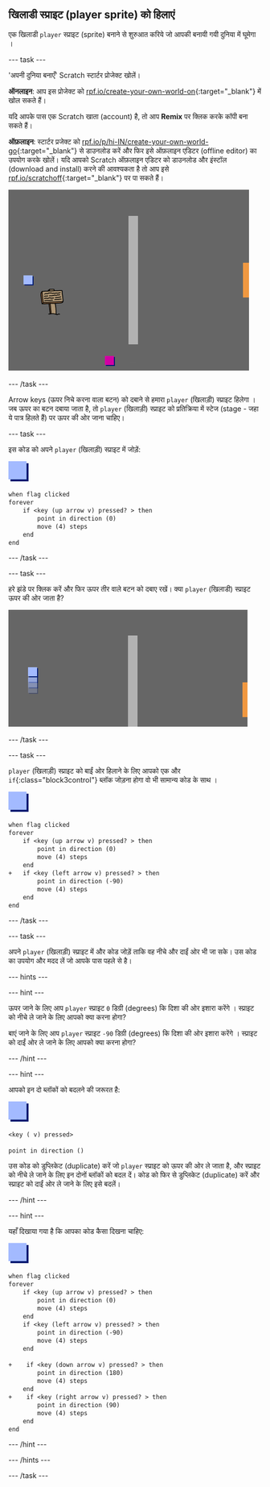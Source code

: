 ## खिलाडी स्प्राइट (player sprite) को हिलाएं

एक खिलाडी `player` स्प्राइट (sprite) बनाने से शुरुआत करिये जो आपकी बनायी गयी दुनिया में घूमेगा ।

--- task ---

'अपनी दुनिया बनाएँ' Scratch स्टार्टर प्रोजेक्ट खोलें।

**ऑनलाइन**: आप इस प्रोजेक्ट को [rpf.io/create-your-own-world-on](http://rpf.io/create-your-own-world-on){:target="_blank"} में खोल सकते हैं।

यदि आपके पास एक Scratch खाता (account) है, तो आप **Remix** पर क्लिक करके कॉपी बना सकते हैं।

**ऑफ़लाइन**: स्टार्टर प्रजेक्ट को [ rpf.io/p/hi-IN/create-your-own-world-go](http://rpf.io/p/hi-IN/create-your-own-world-go){:target="_blank"} से डाउनलोड करें और फिर इसे ऑफ़लाइन एडिटर (offline editor) का उपयोग करके खोलें। यदि आपको Scratch ऑफ़लाइन एडिटर को डाउनलोड और इंस्टॉल (download and install) करने की आवश्यकता है तो आप इसे [rpf.io/scratchoff](https://rpf.io/scratchoff){:target="_blank"} पर पा सकते हैं।

![screenshot](images/world-starter.png)

--- /task ---

Arrow keys (ऊपर निचे करना वाला बटन) को दबाने से हमारा `player` (खिलाड़ी) स्प्राइट हिलेगा । जब ऊपर का बटन दबाया जाता है, तो `player` (खिलाड़ी) स्प्राइट को प्रतिक्रिया में स्टेज (stage - जहा ये पात्र हिलते हैं) पर ऊपर की ओर जाना चाहिए।

--- task ---

इस कोड को अपने `player` (खिलाड़ी) स्प्राइट में जोड़ें:

![player](images/player.png)

```blocks3
when flag clicked
forever
    if <key (up arrow v) pressed? > then
        point in direction (0)
        move (4) steps
    end
end
```

--- /task ---

--- task ---

हरे झंडे पर क्लिक करें और फिर ऊपर तीर वाले बटन को दबाए रखें। क्या `player` (खिलाडी) स्प्राइट ऊपर की ओर जाता है?

![screenshot](images/world-up.png)

--- /task ---

--- task ---

`player` (खिलाड़ी) स्प्राइट को बाईं ओर हिलाने के लिए आपको एक और `if`{:class="block3control"} ब्लॉक जोड़ना होगा वो भी सामान्य कोड के साथ ।

![player](images/player.png)

```blocks3
when flag clicked
forever
    if <key (up arrow v) pressed? > then
        point in direction (0)
        move (4) steps
    end
+   if <key (left arrow v) pressed? > then
        point in direction (-90)
        move (4) steps
    end
end
```

--- /task ---

--- task ---

अपने `player` (खिलाड़ी) स्प्राइट में और कोड जोड़ें ताकि वह नीचे और दाईं ओर भी जा सके। उस कोड का उपयोग और मदद लें जो आपके पास पहले से है।

--- hints ---

--- hint ---

ऊपर जाने के लिए आप `player` स्प्राइट `0` डिग्री (degrees) कि दिशा की ओर इशारा करेंगे । स्प्राइट को नीचे ले जाने के लिए आपको क्या करना होगा?

बाएं जाने के लिए आप `player` स्प्राइट `-90` डिग्री (degrees) कि दिशा की ओर इशारा करेंगे । स्प्राइट को दाईं ओर ले जाने के लिए आपको क्या करना होगा?

--- /hint ---

--- hint ---

आपको इन दो ब्लॉकों को बदलने की जरूरत है:

![player](images/player.png)

```blocks3
<key ( v) pressed>

point in direction ()
```

उस कोड को डुप्लिकेट (duplicate) करें जो `player` स्प्राइट को ऊपर की ओर ले जाता है, और स्प्राइट को नीचे ले जाने के लिए इन दोनों ब्लॉकों को बदल दें। कोड को फिर से डुप्लिकेट (duplicate) करें और स्प्राइट को दाईं ओर ले जाने के लिए इसे बदलें।

--- /hint ---

--- hint ---

यहाँ दिखाया गया है कि आपका कोड कैसा दिखना चाहिए:

![player](images/player.png)

```blocks3
when flag clicked
forever
    if <key (up arrow v) pressed? > then
        point in direction (0)
        move (4) steps
    end
    if <key (left arrow v) pressed? > then
        point in direction (-90)
        move (4) steps
    end

+    if <key (down arrow v) pressed? > then
        point in direction (180)
        move (4) steps
    end
+    if <key (right arrow v) pressed? > then
        point in direction (90)
        move (4) steps
    end
end
```

--- /hint ---

--- /hints ---

--- /task ---